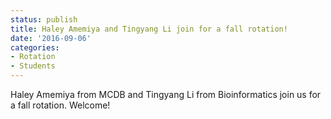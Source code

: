 ```yaml
---
status: publish
title: Haley Amemiya and Tingyang Li join for a fall rotation!
date: '2016-09-06'
categories:
- Rotation
- Students
---
```


Haley Amemiya from MCDB and Tingyang Li from Bioinformatics join us for a fall rotation. Welcome!
